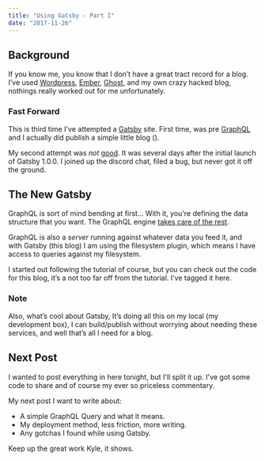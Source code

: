 ```yaml
---
title: "Using Gatsby - Part I"
date: "2017-11-26"
---
```


## Background

If you know me, you know that I don’t have a great tract record for a blog. I’ve used [Wordpress](https://wordpress.org/), [Ember](https://emberjs.com), [Ghost](https://ghost.org/), and my own crazy hacked blog, nothings really worked out for me unfortunately.

### Fast Forward

This is third time I've attempted a [Gatsby](https://www.gatsbyjs.org/) site. First time, was pre [GraphQL](http://graphql.org/) and I actually did publish a simple little blog ().

My second attempt was _not_ [good](https://github.com/patricksimpson/patrick-blog-gatsby).  It was several days after the initial launch of Gatsby 1.0.0. I joined up the discord chat, filed a bug, but never got it off the ground.


## The New Gatsby

GraphQL is sort of mind bending at first...  With it, you're defining the data structure that you want. The GraphQL engine [takes care of the rest](http://graphql.org/learn/).

GraphQL is also a _server_ running against whatever data you feed it, and with Gatsby (this blog) I am using the filesystem plugin, which means I have access to queries against my filesystem.

I started out following the tutorial of course, but you can check out the code for this blog, it’s a not too far off from the tutorial. I’ve tagged it here.

### Note

Also, what’s cool about Gatsby, It’s doing all this on my local (my development box), I can build/publish without worrying about needing these services, and well that’s all I need for a blog.


## Next Post

I wanted to post everything in here tonight, but I'll split it up. I've got some code to share and of course my ever so priceless commentary.

My next post I want to write about:

  - A simple GraphQL Query and what it means.
  - My deployment method, less friction, more writing.
  - Any gotchas I found while using Gatsby.


Keep up the great work Kyle, it shows.
